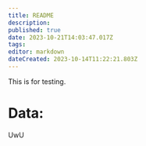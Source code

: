 ```yaml
---
title: README
description: 
published: true
date: 2023-10-21T14:03:47.017Z
tags: 
editor: markdown
dateCreated: 2023-10-14T11:22:21.803Z
---
```


This is for testing.
<h1>Data:</h1>
<div id="div1"></div>
<div id="bottom">UwU</div>
